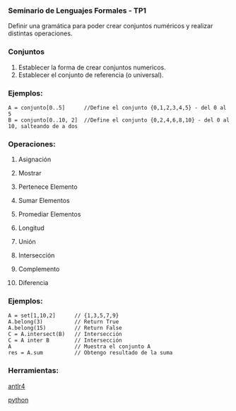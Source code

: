 ### Seminario de Lenguajes Formales - TP1

Definir una gramática para poder crear conjuntos numéricos y realizar distintas operaciones.

### Conjuntos

1) Establecer la forma de crear conjuntos numericos.
2) Establecer el conjunto de referencia (o universal).

### Ejemplos:

    A = conjunto[0..5]      //Define el conjunto {0,1,2,3,4,5} - del 0 al 5
    B = conjunto[0..10, 2]  //Define el conjunto {0,2,4,6,8,10} - del 0 al 10, salteando de a dos

### Operaciones:

1) Asignación

2) Mostrar

3) Pertenece Elemento

4) Sumar Elementos

5) Promediar Elementos

6) Longitud 

7) Unión

8) Intersección

9) Complemento

10) Diferencia

### Ejemplos:

    A = set[1,10,2]      // {1,3,5,7,9}
    A.belong(3)          // Return True
    A.belong(15)         // Return False
    C = A.intersect(B)   // Intersección
    C = A inter B        // Intersección
    A                    // Muestra el conjunto A
    res = A.sum          // Obtengo resultado de la suma

### Herramientas:
[antlr4](http://www.antlr.org/)

[python](https://www.python.org/)







